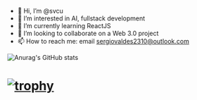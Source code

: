 - 👋 Hi, I’m @svcu
- 👀 I’m interested in AI, fullstack development
- 🌱 I’m currently learning ReactJS
- 💞️ I’m looking to collaborate on a Web 3.0 project
- 📫 How to reach me: email sergiovaldes2310@outlook.com


![Anurag's GitHub stats](https://github-readme-stats.vercel.app/api?username=svcu&show_icons=true&theme=radical)


# [![trophy](https://github-profile-trophy.vercel.app/?username=svcu)](https://github.com/svcu/github-profile-trophy)

<!---
svcu/svcu is a ✨ special ✨ repository because its `README.md` (this file) appears on your GitHub profile.
You can click the Preview link to take a look at your changes.
--->
